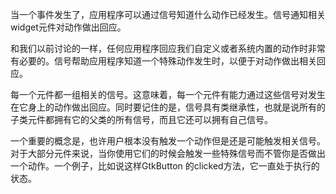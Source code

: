 当一个事件发生了，应用程序可以通过信号知道什么动作已经发生。信号通知相关widget元件对动作做出回应。

和我们以前讨论的一样，任何应用程序回应我们自定义或者系统内置的动作时非常有必要的。信号帮助应用程序知道一个特殊动作发生时，以便于对动作做出相关回应。

每一个元件都一组相关的信号。这意味着，每一个元件有能力通过这些信号对发生在它身上的动作做出回应。同时要记住的是，信号具有类继承性，也就是说所有的子类元件都拥有它的父类的所有信号，而且它还可以拥有自己信号。

一个重要的概念是，也许用户根本没有触发一个动作但是还是可能触发相关信号。对于大部分元件来说，当你使用它们的时候会触发一些特殊信号而不管你是否做出一个动作。一个例子，比如说这样GtkButton 的clicked方法，它一直处于执行的状态。